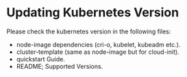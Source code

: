 # Updating Kubernetes Version

Please check the kubernetes version in the following files:

- node-image dependencies (cri-o, kubelet, kubeadm etc.).
- cluster-template (same as node-image but for cloud-init).
- quickstart Guide.
- README; Supported Versions.
